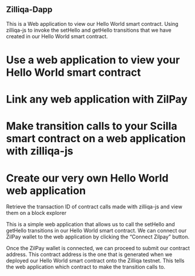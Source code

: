 ## Zilliqa-Dapp

This is a Web application to view our Hello World smart contract. Using zilliqa-js to invoke the setHello and getHello transitions that we have created in our Hello World smart contract.

# Use a web application to view your Hello World smart contract
# Link any web application with ZilPay
# Make transition calls to your Scilla smart contract on a web application with zilliqa-js
# Create our very own Hello World web application

Retrieve the transaction ID of contract calls made with zilliqa-js and view them on a block explorer

This is a simple web application that allows us to call the setHello and getHello transitions in our Hello World smart contract. We can connect our ZilPay wallet to the web application by clicking the “Connect Zilpay” button. 

Once the ZilPay wallet is connected, we can proceed to submit our contract address. This contract address is the one that is generated when we deployed our Hello World smart contract onto the Zilliqa testnet. This tells the web application which contract to make the transition calls to.
